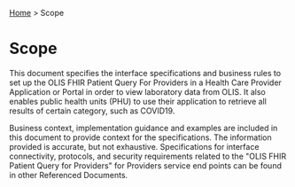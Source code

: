 <p id="breadcrumb">

[Home](Home) > Scope

</p>

# Scope
This document specifies the interface specifications and business rules to set up the OLIS FHIR Patient Query For Providers in a Health Care Provider Application or Portal in order to view laboratory data from OLIS. It also enables public health units (PHU) to use their application to retrieve all results of certain category, such as COVID19.

Business context, implementation guidance and examples are included in this document to provide context for the specifications. The information provided is accurate, but not exhaustive. Specifications for interface connectivity, protocols, and security requirements related to the "OLIS FHIR Patient Query for Providers" for Providers service end points can be found in other Referenced Documents.
